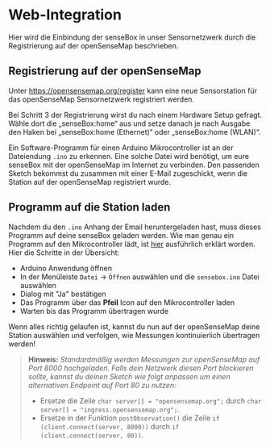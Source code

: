 # Web-Integration
Hier wird die Einbindung der senseBox in unser Sensornetzwerk durch die Registrierung auf der openSenseMap beschrieben.

## Registrierung auf der openSenseMap
Unter <https://opensensemap.org/register> kann eine neue Sensorstation für das openSenseMap Sensornetzwerk registriert werden.
<!--Eine detaillierte Anleitung dazu findet sich in der [openSenseMap Dokumentation](https://books.sensebox.de/books/osem/de/osem_registrierung.html).-->
Bei Schritt 3 der Registrierung wirst du nach einem Hardware Setup gefragt. Wähle dort die „senseBox:home“ aus und setze danach je nach Ausgabe den Haken bei „senseBox:home (Ethernet)“ oder „senseBox:home (WLAN)“.

Ein Software-Programm für einen Arduino Mikrocontroller ist an der Dateiendung `.ino` zu erkennen. Eine solche Datei wird benötigt, um eure senseBox mit der openSenseMap im Internet zu verbinden. Den passenden Sketch bekommst du zusammen mit einer E-Mail zugeschickt, wenn die Station auf der openSenseMap registriert wurde.

## Programm auf die Station laden
Nachdem du den `.ino` Anhang der Email heruntergeladen hast, muss dieses Programm auf deine senseBox geladen werden. Wie man genau ein Programm auf den Mikrocontroller lädt, ist [hier](software_installation.md) ausführlich erklärt worden. Hier die Schritte in der Übersicht:

- Arduino Anwendung öffnen
- In der Menüleiste `Datei` → `Öffnen` auswählen und die `sensebox.ino` Datei auswählen
- Dialog mit "Ja" bestätigen
- Das Programm über das **Pfeil** Icon auf den Mikrocontroller laden
- Warten bis das Programm übertragen wurde

Wenn alles richtig gelaufen ist, kannst du nun auf der openSenseMap deine Station auswählen und verfolgen, wie Messungen kontinuierlich übertragen werden!

> **Hinweis:** *Standardmäßig werden Messungen zur openSenseMap auf Port 8000 hochgeladen. Falls dein Netzwerk diesen Port blockieren sollte, kannst du deinen Sketch wie folgt anpassen um einen alternativen Endpoint auf Port 80 zu nutzen:*
> - Ersetze die Zeile `char server[] = "opensensemap.org";` durch `char server[] = "ingress.opensensemap.org";`.
> - Ersetze in der Funktion `postObservation()` die Zeile `if (client.connect(server, 8000))` durch `if (client.connect(server, 80))`.
